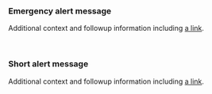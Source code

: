 
<section
  class="usa-site-alert usa-site-alert--emergency"
  aria-label="Site alert,,"
>
  <div class="usa-alert">
    <div class="usa-alert__body">
      <h3 class="usa-alert__heading">Emergency alert message</h3>
      <p class="usa-alert__text">
        Additional context and followup information including
        <a class="usa-link" href="javascript:void(0);">a link</a>.
      </p>
    </div>
  </div>
</section>

<br/>

<section class="usa-site-alert usa-site-alert--info" aria-label="Site alert,">
  <div class="usa-alert">
    <div class="usa-alert__body">
      <h3 class="usa-alert__heading">Short alert message</h3>
      <p class="usa-alert__text">
        Additional context and followup information including
        <a class="usa-link" href="javascript:void(0);">a link</a>.
      </p>
    </div>
  </div>
</section>











